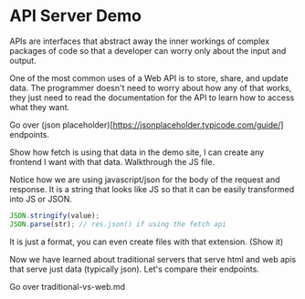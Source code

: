 # API Server Demo
APIs are interfaces that abstract away the inner workings of complex packages of code so that a developer can worry only about the input and output.

One of the most common uses of a Web API is to store, share, and update data. The programmer doesn't need to worry about how any of that works, they just need to read the documentation for the API to learn how to access what they want.

Go over (json placeholder)[https://jsonplaceholder.typicode.com/guide/] endpoints.

Show how fetch is using that data in the demo site, I can create any frontend I want with that data. Walkthrough the JS file.

Notice how we are using javascript/json for the body of the request and response. It is a string that looks like JS so that it can be easily transformed into JS or JSON.

```js
JSON.stringify(value);
JSON.parse(str); // res.json() if using the fetch api
```
It is just a format, you can even create files with that extension. (Show it)

Now we have learned about traditional servers that serve html and web apis that serve just data (typically json). Let's compare their endpoints.

Go over traditional-vs-web.md